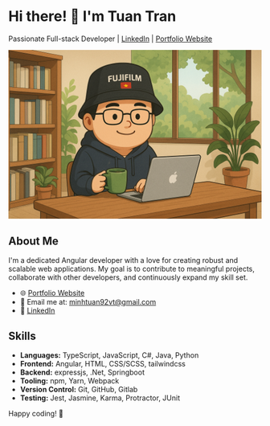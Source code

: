 # Hi there! 👋 I'm Tuan Tran

Passionate Full-stack Developer | [LinkedIn](https://www.linkedin.com/in/minhtuan92vt) | [Portfolio Website](https://minhtuan92.github.io/porfolio)

![Me](assets/me.png)

## About Me

I'm a dedicated Angular developer with a love for creating robust and scalable web applications. My goal is to contribute to meaningful projects, collaborate with other developers, and continuously expand my skill set.

- 🌐 [Portfolio Website](https://minhtuan92.github.io/porfolio)
- 📧 Email me at: [minhtuan92vt@gmail.com](mailto:minhtuan92vt@gmail.com)
- 💼 [LinkedIn](https://www.linkedin.com/in/minhtuan92vt)

## Skills

- **Languages:** TypeScript, JavaScript, C#, Java, Python
- **Frontend:** Angular, HTML, CSS/SCSS, tailwindcss
- **Backend:** expressjs, .Net, Springboot
- **Tooling:** npm, Yarn, Webpack
- **Version Control:** Git, GitHub, Gitlab
- **Testing:** Jest, Jasmine, Karma, Protractor, JUnit

Happy coding! 🚀
